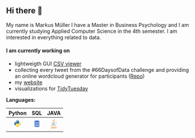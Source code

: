 ## Hi there 👋

My name is Markus Müller I have a Master in Business Psychology and I am currently studying Applied Computer Science in the 4th semester.
I am interested in everything related to data.


#### I am currently working on
- lightweigth GUI <a href="https://github.com/MarkusMueller-DS/CSV-Viewer">CSV viewer</a>
- collecting every tweet from the #66DaysofData challenge and providing an online wordcloud generator for participants (<a href="https://github.com/MarkusMueller-DS/66DaysofData-tweets">Repo</a>)
- my <a href="https://markusmueller-ds.github.io">website</a>
- visualizations for <a href="https://github.com/MarkusMueller-DS/TidyTuesday">TidyTuesday</a>

**Languages:**  

Python | SQL | JAVA
:---: | :---: | :---: 
[<img alt="Python" width="26px" src="https://raw.githubusercontent.com/github/explore/80688e429a7d4ef2fca1e82350fe8e3517d3494d/topics/python/python.png">](https://www.python.org) |<img alt="SQL" width="26px" src="https://raw.githubusercontent.com/github/explore/80688e429a7d4ef2fca1e82350fe8e3517d3494d/topics/sql/sql.png"> | <img alt="JAVA" width="30px" src="https://raw.githubusercontent.com/github/explore/80688e429a7d4ef2fca1e82350fe8e3517d3494d/topics/java/java.png">

<!--
**Markinger7/Markinger7** is a ✨ _special_ ✨ repository because its `README.md` (this file) appears on your GitHub profile.

Here are some ideas to get you started:

- 🔭 I’m currently working on ...
- 🌱 I’m currently learning ...
- 👯 I’m looking to collaborate on ...
- 🤔 I’m looking for help with ...
- 💬 Ask me about ...
- 📫 How to reach me: ...
- 😄 Pronouns: ...
- ⚡ Fun fact: ...
-->
